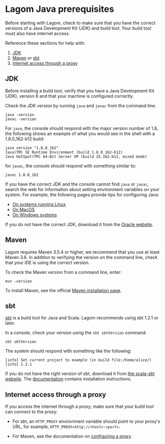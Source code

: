 # Lagom Java prerequisites

Before starting with Lagom, check to make sure that you have the correct versions of a Java Development Kit (JDK) and build tool. Your build tool must also have internet access.

Reference these sections for help with:

1. [JDK](#JDK)
1. [Maven](#Maven) or [sbt](#sbt)
1. [Internet access through a proxy](#Internet-access-through-a-proxy)



## JDK

Before installing a build tool, verify that you have a Java Development Kit (JDK), version 8 and that your machine is configured correctly.

Check the JDK version by running `java` and `javac` from the command line:

```
java -version
javac -version

```
For `java`, the console should respond with the major version number of 1.8, the following shows an example of what you would see in the shell with a 1.8.0_162-b12 build:

```
java version "1.8.0_162"
Java(TM) SE Runtime Environment (build 1.8.0_162-b12)
Java HotSpot(TM) 64-Bit Server VM (build 25.162-b12, mixed mode)
```

for `javac`, the console should respond with something similar to:

```
javac 1.8.0_162
```

If you have the correct JDK and the console cannot find `java` or `javac`, search the web for information about setting environment variables on your system. For example, the following pages provide tips for configuring Java:

* [On systems running Linux](https://stackoverflow.com/questions/33860560/how-to-set-java-environment-variables-using-shell-script)
* [On MacOS](http://osxdaily.com/2015/07/28/set-enviornment-variables-mac-os-x/)
* [On Windows systems](https://stackoverflow.com/questions/1672281/environment-variables-for-java-installation)

If you do not have the correct JDK, download it from the  [Oracle website](http://www.oracle.com/technetwork/java/javase/downloads/index.html).


## Maven

Lagom requires Maven 3.5.4 or higher, we recommend that you use at least Maven 3.6. In addition to verifying the version on the command line, check that your IDE is using the correct version.

To check the Maven version from a command line, enter:

`mvn -version`

To install Maven, see the official [Maven installation page](https://maven.apache.org/install.html).

## sbt

[sbt](https://www.scala-sbt.org) is a build tool for Java and Scala. Lagom recommends using sbt 1.2.1 or later.

In a console, check your version using the `sbt sbtVersion` command:

```
sbt sbtVersion
```
The system should respond with something like the following:

```
[info] Set current project to example (in build file:/home/alice/)
[info] 1.2.1
```
If you do not have the right version of sbt, download it from [the scala-sbt website](https://www.scala-sbt.org/download.html). The [documentation](https://www.scala-sbt.org/release/docs/Setup.html) contains installation instructions.

## Internet access through a proxy
If you access the internet through a proxy, make sure that your build tool can connect to the proxy:

* For sbt, an `HTTP_PROXY` environment variable should point to your proxy's URL, for example, `HTTP_PROXY=http://<host>:<port>`.

* For Maven, see the documentation on [configuring a proxy](https://maven.apache.org/guides/mini/guide-proxies.html).
